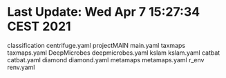 # Last Update: Wed Apr 7 15:27:34 CEST 2021
classification centrifuge.yaml
projectMAIN main.yaml
taxmaps taxmaps.yaml
DeepMicrobes deepmicrobes.yaml
kslam kslam.yaml
catbat catbat.yaml
diamond diamond.yaml
metamaps metamaps.yaml
r_env renv.yaml
